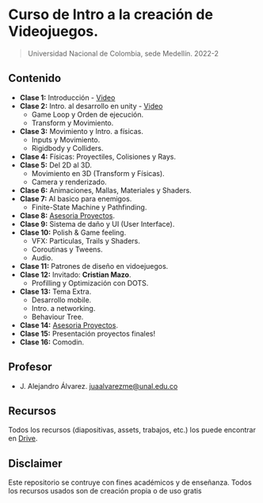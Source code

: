 # Curso de Intro a la creación de Videojuegos.
> Universidad Nacional de Colombia, sede Medellín. 2022-2

## Contenido
- **Clase 1:** Introducción - [Video](https://www.youtube.com/watch?v=5G81ZNHyEjE&list=PL-bINtbD4fuPilX5UsATnRpS66ed4fuB4)
- **Clase 2:** Intro. al desarrollo en unity - [Video](https://www.youtube.com/watch?v=ngyY3IzKhLw&list=PL-bINtbD4fuPilX5UsATnRpS66ed4fuB4&index=2)
	- Game Loop y Orden de ejecución.
	- Transform y Movimiento.
- **Clase 3:** Movimiento y Intro. a físicas.
	- Inputs y Movimiento.
	- Rigidbody y Colliders.
- **Clase 4:** Físicas: Proyectiles, Colisiones y Rays.
- **Clase 5:** Del 2D al 3D.
	- Movimiento en 3D (Transform y Físicas).
	- Camera y renderizado.
- **Clase 6:** Animaciones, Mallas, Materiales y Shaders.
- **Clase 7:** AI basico para enemigos.
	- Finite-State Machine y Pathfinding.
- **Clase 8:** <u>Asesoria Proyectos</u>.
- **Clase 9:** Sistema de daño y UI (User Interface).
- **Clase 10:** Polish & Game feeling.
	- VFX: Particulas, Trails y Shaders.
	- Coroutinas y Tweens.
	- Audio.
- **Clase 11:** Patrones de diseño en vidoejuegos.
- **Clase 12:** Invitado: **Cristian Mazo**.
	- Profilling y Optimización con DOTS.
- **Clase 13:** Tema Extra.
	- Desarrollo mobile.
	- Intro. a networking.
	- Behaviour Tree.
- **Clase 14:** <u>Asesoria Proyectos</u>.
- **Clase 15:** Presentación proyectos finales!
- **Clase 16:** Comodin.

## Profesor
- J. Alejandro Álvarez. juaalvarezme@unal.edu.co

## Recursos
Todos los recursos (diapositivas, assets, trabajos, etc.) los puede encontrar en [Drive](https://drive.google.com/drive/u/3/folders/15jgDYMw0vqBL88seILhfxZcdDW4PUyGf).

## Disclaimer
Este repositorio se contruye con fines académicos y de enseñanza. 
Todos los recursos usados son de creación propia o de uso gratis